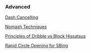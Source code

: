 ### Advanced

[Dash Cancelling](https://youtu.be/69EhruAC3yQ) 

[Nomash Techniques](https://youtu.be/OScCnKjnkuM)

[Principles of Dribble vs Block Hissatsus](https://infi-nity.hatenablog.com/entry/2021/09/25/021537)

[Rapid Circle Opening for SBing](https://youtu.be/Ky0uQSDvYI8)
